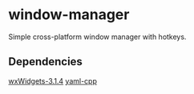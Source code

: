 # window-manager
Simple cross-platform window manager with hotkeys.

## Dependencies
[wxWidgets-3.1.4](https://www.wxwidgets.org/)
[yaml-cpp](https://github.com/jbeder/yaml-cpp/)
